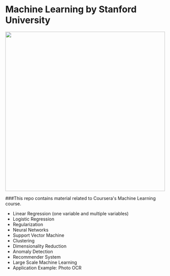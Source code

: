 # Machine Learning by Stanford University
<img width="500" src="https://github.com/AliBaheri/Machine-Learning-by-Stanford---Andrew-Ng/blob/master/large-icon.png">

###This repo contains material related to Coursera's Machine Learning course.

- Linear Regression (one variable and multiple variables)
- Logistic Regression
- Regularization
- Neural Networks
- Support Vector Machine
- Clustering
- Dimensionality Reduction
- Anomaly Detection
- Recommender System
- Large Scale Machine Learning
- Application Example: Photo OCR
